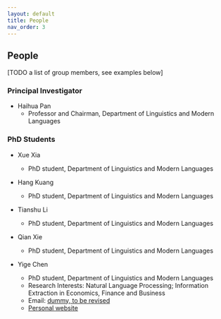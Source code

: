 ```yaml
---
layout: default
title: People
nav_order: 3
---
```


## People

\[TODO a list of group members, see examples below\]

### Principal Investigator

* Haihua Pan
  * Professor and Chairman, Department of Linguistics and Modern Languages

### PhD Students

* Xue Xia
  * PhD student, Department of Linguistics and Modern Languages

* Hang Kuang
  * PhD student, Department of Linguistics and Modern Languages

* Tianshu Li
  * PhD student, Department of Linguistics and Modern Languages

* Qian Xie
  * PhD student, Department of Linguistics and Modern Languages

* Yige Chen
  * PhD student, Department of Linguistics and Modern Languages
  * Research Interests: Natural Language Processing; Information Extraction in Economics, Finance and Business 
  * Email: [dummy, to be revised](https://cuhksemantics.github.io/)
  * [Personal website](https://lukeyigechen.github.io/)
